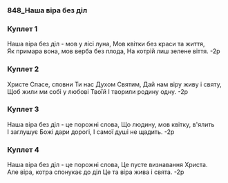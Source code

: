 ### 848_Наша віра без діл
### Куплет 1
Наша віра без діл - мов у лісі луна, Мов квітки без краси та життя, <br/>Як примара вона, мов верба без плода, На котрій лиш зелене віття. -2р
### Куплет 2
Христе Спасе, сповни Ти нас Духом Святим, Дай нам віру живу і святу,<br/>Щоб жили ми собі у любові Твоїй І творили родину одну. -2р
### Куплет 3
Наша віра без діл - це порожні слова, Що людину, мов квітку, в'ялить<br/>І заглушує Божі дари дорогі, І самої душі не щадить. -2р
### Куплет 4
Наша віра без діл - це порожні слова, Це пусте визнавання Христа. <br/>Але віра, котра спонукає до діл Це та віра жива і свята. -2р

